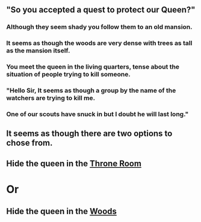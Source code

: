 ## "So you accepted a quest to protect our Queen?"
### Although they seem shady you follow them to an old mansion.
### It seems as though the woods are very dense with trees as tall as the mansion itself.
### You meet the queen in the living quarters, tense about the situation of people trying to kill someone.
### "Hello Sir, It seems as though a group by the name of the watchers are trying to kill me. 
### One of our scouts have snuck in but I doubt he will last long."
## It seems as though there are two options to chose from.
## Hide the queen in the [Throne Room](throne/throne-room.md)
# Or
## Hide the queen in the [Woods](woods/ambush.md)
